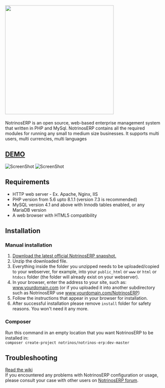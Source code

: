 [<img src="https://github.com/notrinos/NotrinosERP/raw/master/themes/default/images/notrinos_erp.jpg" width="350" />](http://notrinos.com)
====================

NotrinosERP is an open source, web-based enterprise management system that written in PHP and MySql. NotrinosERP contains all the required modules for running any small to medium size businesses. It supports multi users, multi currencies, multi languages
## [DEMO](http://demo.notrinos.com/erp)

![ScreenShot](https://a.fsdn.com/con/app/proj/notrinos-erp/screenshots/Untitled.png)
![ScreenShot](https://a.fsdn.com/con/app/proj/notrinos-erp/screenshots/gl_dashboard.png)

## Requirements
- HTTP web server - Ex. Apache, Nginx, IIS
- PHP version from 5.6 upto 8.1.1 (version 7.3 is recommended)
- MySQL version 4.1 and above with Innodb tables enabled, or any MariaDB version
- A web browser with HTML5 compatibility

## Installation
### Manual installation
1. [Download the latest official NotrinosERP snapshot.](https://gitlab.com/aodieu/NotrinosERP/-/archive/master/NotrinosERP-master.zip)
2. Unzip the downloaded file.
3. Everything inside the folder you unzipped needs to be uploaded/copied to your webserver, for example, into your `public_html` or `www` or `html` or `htdocs` folder (the folder will already exist on your webserver).
4. In your browser, enter the address to your site, such as: www.yourdomain.com (or if you uploaded it into another subdirectory such as NotrinosERP use www.yourdomain.com/NotrinosERP)
5. Follow the instructions that appear in your browser for installation.
6. After successful installation please remove `install` folder for safety reasons. You won't need it any more.

### Composer
Run this command in an empty location that you want NotrinosERP to be installed in:  
`composer create-project notrinos/notrinos-erp:dev-master`

## Troubleshooting
[Read the wiki](http://support.notrinos.com/ERP/index.php?n=Help.Help)  
If you encountered any problems with NotrinosERP configuration or usage, please consult your case with other users on [NotrinosERP forum](http://forums.notrinos.com).
